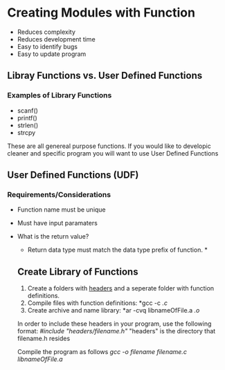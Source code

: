 # Creating Modules with Function
- Reduces complexity
- Reduces development time
- Easy to identify bugs
- Easy to update program

## Libray Functions vs. User Defined Functions

### Examples of Library Functions
- scanf()
- printf()
- strlen()
- strcpy

These are all genereal purpose functions. If you would like to developic cleaner and specific program you will want to use User Defined Functions

## User Defined Functions (UDF)

### Requirements/Considerations
- Function name must be unique
- Must have input paramaters
- What is the return value?
    * Return data type must match the data type prefix of function. *
    
  ## Create Library of Functions
  1. Create a folders with [headers](https://github.com/Keimille/Learning-C/blob/master/ModularisingWithFunction/HeaderFormatExample.h) and a seperate folder with function definitions. 
  2. Compile files with function definitions: *gcc -c *.c*
  3. Create archive and name library: *ar -cvq libnameOfFile.a *.o*
  
  In order to include these headers in your program, use the following format:
  *#include "headers/filename.h"* 
  "headers" is the directory that filename.h resides
  
  Compile the program as follows *gcc -o filename filename.c libnameOfFile.a*
